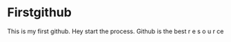 # Firstgithub
This is my first github.
Hey start the process.
Github is the best    r      e        s          o       u       r      ce
